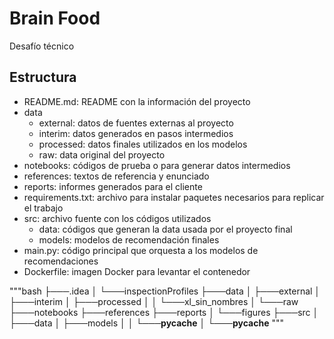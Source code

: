 # Brain Food
Desafío técnico

## Estructura

* README.md: README con la información del proyecto
* data
  * external: datos de fuentes externas al proyecto
  * interim: datos generados en pasos intermedios
  * processed: datos finales utilizados en los modelos
  * raw: data original del proyecto
* notebooks: códigos de prueba o para generar datos intermedios
* references: textos de referencia y enunciado
* reports: informes generados para el cliente
* requirements.txt: archivo para instalar paquetes necesarios para replicar el trabajo
* src: archivo fuente con los códigos utilizados
  * data: códigos que generan la data usada por el proyecto final
  * models: modelos de recomendación finales
* main.py: código principal que orquesta a los modelos de recomendaciones
* Dockerfile: imagen Docker para levantar el contenedor

"""bash
├───.idea
│   └───inspectionProfiles
├───data
│   ├───external
│   ├───interim
│   ├───processed
│   │   └───xl_sin_nombres
│   └───raw
├───notebooks
├───references
├───reports
│   └───figures
├───src
│   ├───data
│   ├───models
│   │   └───__pycache__
│   └───__pycache__
"""

